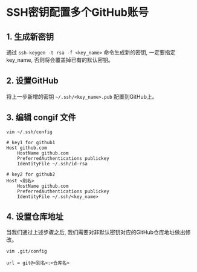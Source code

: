 # SSH密钥配置多个GitHub账号

## 1. 生成新密钥
通过 `ssh-keygen -t rsa -f <key_name>` 命令生成新的密钥, 一定要指定key_name, 否则将会覆盖掉已有的默认密钥。

## 2. 设置GitHub
将上一步新增的密钥 `~/.ssh/<key_name>.pub` 配置到GitHub上。


## 3. 编辑 congif 文件
`vim ~/.ssh/config`
```
# key1 for github1
Host github.com
    HostName github.com
    PreferredAuthentications publickey
    IdentityFile ~/.ssh/id-rsa

# key2 for github2
Host <别名>
    HostName github.com
    PreferredAuthentications publickey
    IdentityFile ~/.ssh/<key_name>
```

## 4. 设置仓库地址
当我们通过上述步骤之后, 我们需要对非默认密钥对应的GitHub仓库地址做出修改。

`vim .git/config`
```
url = git@<别名>:<仓库名>
```